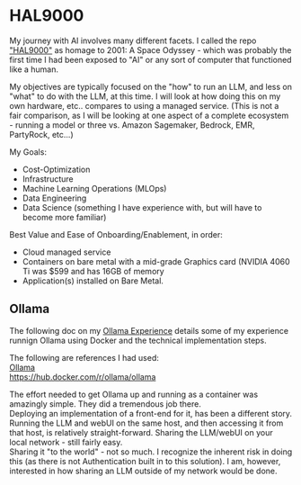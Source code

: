 # HAL9000

My journey with AI involves many different facets.  I called the repo ["HAL9000"](https://en.wikipedia.org/wiki/HAL_9000) as homage to 2001: A Space Odyssey - which was probably the first time I had been exposed to "AI" or any sort of computer that functioned like a human.  

My objectives are typically focused on the "how" to run an LLM, and less on "what" to do with the LLM, at this time.  I will look at how doing this on my own hardware, etc.. compares to using a managed service.  (This is not a fair comparison, as I will be looking at one aspect of a complete ecosystem  - running a model or three vs. Amazon Sagemaker, Bedrock, EMR, PartyRock, etc...)

My Goals: 

* Cost-Optimization
* Infrastructure
* Machine Learning Operations (MLOps)
* Data Engineering 
* Data Science (something I have experience with, but will have to become more familiar)

Best Value and Ease of Onboarding/Enablement, in order:  

* Cloud managed service
* Containers on bare metal with a mid-grade Graphics card (NVIDIA 4060 Ti was $599 and has 16GB of memory
* Application(s) installed on Bare Metal.  

## Ollama
The following doc on my [Ollama Experience](./Ollama.md) details some of my experience runnign Ollama using Docker and the technical implementation steps.  

The following are references I had used:  
[Ollama](https://ollama.ai/)  
https://hub.docker.com/r/ollama/ollama

The effort needed to get Ollama up and running as a container was amazingly simple.  They did a tremendous job there.  
Deploying an implementation of a front-end for it, has been a different story.  Running the LLM and webUI on the same host, and then accessing it from that host, is relatively straight-forward.  Sharing the LLM/webUI on your local network - still fairly easy.  
Sharing it "to the world" - not so much.  I recognize the inherent risk in doing this (as there is not Authentication built in to this solution).  I am, however, interested in how sharing an LLM outside of my network would be done.

